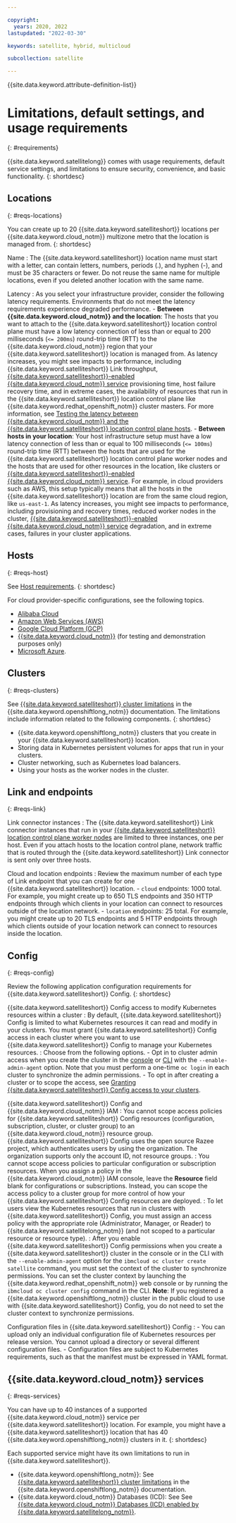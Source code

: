 ```yaml
---

copyright:
  years: 2020, 2022
lastupdated: "2022-03-30"

keywords: satellite, hybrid, multicloud

subcollection: satellite

---
```


{{site.data.keyword.attribute-definition-list}}


# Limitations, default settings, and usage requirements
{: #requirements}

{{site.data.keyword.satellitelong}} comes with usage requirements, default service settings, and limitations to ensure security, convenience, and basic functionality.
{: shortdesc}



## Locations
{: #reqs-locations}

You can create up to 20 {{site.data.keyword.satelliteshort}} locations per {{site.data.keyword.cloud_notm}} multizone metro that the location is managed from.
{: shortdesc}

Name
:    The {{site.data.keyword.satelliteshort}} location name must start with a letter, can contain letters, numbers, periods (.), and hyphen (-), and must be 35 characters or fewer. Do not reuse the same name for multiple locations, even if you deleted another location with the same name.

Latency
:    As you select your infrastructure provider, consider the following latency requirements. Environments that do not meet the latency requirements experience degraded performance.
     - **Between {{site.data.keyword.cloud_notm}} and the location**: The hosts that you want to attach to the {{site.data.keyword.satelliteshort}} location control plane must have a low latency connection of less than or equal to 200 milliseconds (`<= 200ms`) round-trip time (RTT) to the {{site.data.keyword.cloud_notm}} region that your {{site.data.keyword.satelliteshort}} location is managed from. As latency increases, you might see impacts to performance, including {{site.data.keyword.satelliteshort}} Link throughput, [{{site.data.keyword.satelliteshort}}-enabled {{site.data.keyword.cloud_notm}} service](/docs/satellite?topic=satellite-managed-services) provisioning time, host failure recovery time, and in extreme cases, the availability of resources that run in the {{site.data.keyword.satelliteshort}} location control plane like {{site.data.keyword.redhat_openshift_notm}} cluster masters. For more information, see [Testing the latency between {{site.data.keyword.cloud_notm}} and the {{site.data.keyword.satelliteshort}} location control plane hosts](/docs/satellite?topic=satellite-host-latency-test#host-latency-mzr).
     - **Between hosts in your location**: Your host infrastructure setup must have a low latency connection of less than or equal to 100 milliseconds (`<= 100ms`) round-trip time (RTT) between the hosts that are used for the {{site.data.keyword.satelliteshort}} location control plane worker nodes and the hosts that are used for other resources in the location, like clusters or [{{site.data.keyword.satelliteshort}}-enabled {{site.data.keyword.cloud_notm}} service](/docs/satellite?topic=satellite-managed-services). For example, in cloud providers such as AWS, this setup typically means that all the hosts in the {{site.data.keyword.satelliteshort}} location are from the same cloud region, like `us-east-1`. As latency increases, you might see impacts to performance, including provisioning and recovery times, reduced worker nodes in the cluster, [{{site.data.keyword.satelliteshort}}-enabled {{site.data.keyword.cloud_notm}} service](/docs/satellite?topic=satellite-managed-services) degradation, and in extreme cases, failures in your cluster applications.


## Hosts
{: #reqs-host}

See [Host requirements](/docs/satellite?topic=satellite-host-reqs#host-reqs).
{: shortdesc}

For cloud provider-specific configurations, see the following topics.

- [Alibaba Cloud](/docs/satellite?topic=satellite-alibaba)
- [Amazon Web Services (AWS)](/docs/satellite?topic=satellite-aws)
- [Google Cloud Platform (GCP)](/docs/satellite?topic=satellite-gcp)
- [{{site.data.keyword.cloud_notm}}](/docs/satellite?topic=satellite-ibm) (for testing and demonstration purposes only)
- [Microsoft Azure](/docs/satellite?topic=satellite-azure).



## Clusters
{: #reqs-clusters}

See [{{site.data.keyword.satelliteshort}} cluster limitations](/docs/openshift?topic=openshift-openshift_limitations#satellite_limits) in the {{site.data.keyword.openshiftlong_notm}} documentation. The limitations include information related to the following components.
{: shortdesc}

- {{site.data.keyword.openshiftlong_notm}} clusters that you create in your {{site.data.keyword.satelliteshort}} location.
- Storing data in Kubernetes persistent volumes for apps that run in your clusters.
- Cluster networking, such as Kubernetes load balancers.
- Using your hosts as the worker nodes in the cluster.

## Link and endpoints
{: #reqs-link}

Link connector instances
:    The {{site.data.keyword.satelliteshort}} Link connector instances that run in your [{{site.data.keyword.satelliteshort}} location control plane worker nodes](/docs/satellite?topic=satellite-service-architecture) are limited to three instances, one per host. Even if you attach hosts to the location control plane, network traffic that is routed through the {{site.data.keyword.satelliteshort}} Link connector is sent only over three hosts.

Cloud and location endpoints
:    Review the maximum number of each type of Link endpoint that you can create for one {{site.data.keyword.satelliteshort}} location.
     - `cloud` endpoints: 1000 total. For example, you might create up to 650 TLS endpoints and 350 HTTP endpoints through which clients in your location can connect to resources outside of the location network.
     - `location` endpoints: 25 total. For example, you might create up to 20 TLS endpoints and 5 HTTP endpoints through which clients outside of your location network can connect to resources inside the location.


## Config
{: #reqs-config}

Review the following application configuration requirements for {{site.data.keyword.satelliteshort}} Config.
{: shortdesc}



{{site.data.keyword.satelliteshort}} Config access to modify Kubernetes resources within a cluster
:    By default, {{site.data.keyword.satelliteshort}} Config is limited to what Kubernetes resources it can read and modify in your clusters. You must grant {{site.data.keyword.satelliteshort}} Config access in each cluster where you want to use {{site.data.keyword.satelliteshort}} Config to manage your Kubernetes resources.
:    Choose from the following options.
     - Opt in to cluster admin access when you create the cluster in the [console](/docs/openshift?topic=openshift-satellite-clusters#satcluster-create-console) or [CLI](/docs/openshift?topic=openshift-satellite-clusters#satcluster-create-cli) with the `--enable-admin-agent` option. Note that you must perform a one-time `oc login` in each cluster to synchronize the admin permissions.
     - To opt in after creating a cluster or to scope the access, see [Granting {{site.data.keyword.satelliteshort}} Config access to your clusters](/docs/satellite?topic=satellite-setup-clusters-satconfig#setup-clusters-satconfig-access).

{{site.data.keyword.satelliteshort}} Config and {{site.data.keyword.cloud_notm}} IAM
:    You cannot scope access policies for {{site.data.keyword.satelliteshort}} Config resources (configuration, subscription, cluster, or cluster group) to an {{site.data.keyword.cloud_notm}} resource group. {{site.data.keyword.satelliteshort}} Config uses the open source Razee project, which authenticates users by using the organization. The organization supports only the account ID, not resource groups.
:    You cannot scope access policies to particular configuration or subscription resources. When you assign a policy in the {{site.data.keyword.cloud_notm}} IAM console, leave the **Resource** field blank for configurations or subscriptions. Instead, you can scope the access policy to a cluster group for more control of how your {{site.data.keyword.satelliteshort}} Config resources are deployed.
:    To let users view the Kubernetes resources that run in clusters with {{site.data.keyword.satelliteshort}} Config, you must assign an access policy with the appropriate role (Administrator, Manager, or Reader) to {{site.data.keyword.satellitelong_notm}} (and not scoped to a particular resource or resource type).
:    After you enable {{site.data.keyword.satelliteshort}} Config permissions when you create a {{site.data.keyword.satelliteshort}} cluster in the console or in the CLI with the `--enable-admin-agent` option for the `ibmcloud oc cluster create satellite` command, you must set the context of the cluster to synchronize permissions. You can set the cluster context by launching the {{site.data.keyword.redhat_openshift_notm}} web console or by running the `ibmcloud oc cluster config` command in the CLI. **Note**: If you registered a {{site.data.keyword.openshiftlong_notm}} cluster in the public cloud to use with {{site.data.keyword.satelliteshort}} Config, you do not need to set the cluster context to synchronize permissions.

Configuration files in {{site.data.keyword.satelliteshort}} Config
:    - You can upload only an individual configuration file of Kubernetes resources per release version. You cannot upload a directory or several different configuration files.
     - Configuration files are subject to Kubernetes requirements, such as that the manifest must be expressed in YAML format.

## {{site.data.keyword.cloud_notm}} services
{: #reqs-services}

You can have up to 40 instances of a supported {{site.data.keyword.cloud_notm}} service per {{site.data.keyword.satelliteshort}} location. For example, you might have a {{site.data.keyword.satelliteshort}} location that has 40 {{site.data.keyword.openshiftlong_notm}} clusters in it.
{: shortdesc}

Each supported service might have its own limitations to run in {{site.data.keyword.satelliteshort}}.
- {{site.data.keyword.openshiftlong_notm}}: See [{{site.data.keyword.satelliteshort}} cluster limitations](/docs/openshift?topic=openshift-openshift_limitations#satellite_limits) in the {{site.data.keyword.openshiftlong_notm}} documentation.
- {{site.data.keyword.cloud_notm}} Databases (ICD): See See [{{site.data.keyword.cloud_notm}} Databases (ICD) enabled by {{site.data.keyword.satellitelong_notm}}](/docs/cloud-databases?topic=cloud-databases-satellite-get-started).

